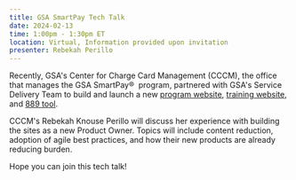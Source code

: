 ```yaml
---
title: GSA SmartPay Tech Talk
date: 2024-02-13
time: 1:00pm - 1:30pm ET
location: Virtual, Information provided upon invitation
presenter: Rebekah Perillo
---
```

<!--StartFragment-->

Recently, GSA's Center for Charge Card Management (CCCM), the office that manages the GSA SmartPay® ️ program, partnered with GSA's Service Delivery Team to build and launch a new [program website](http://smartpay.gsa.gov/), [training website](http://training.smartpay.gsa.gov/), and [889 tool](http://889.smartpay.gsa.gov/).



CCCM's Rebekah Knouse Perillo will discuss her experience with building the sites as a new Product Owner. Topics will include content reduction, adoption of agile best practices, and how their new products are already reducing burden.



Hope you can join this tech talk!



<!--EndFragment-->